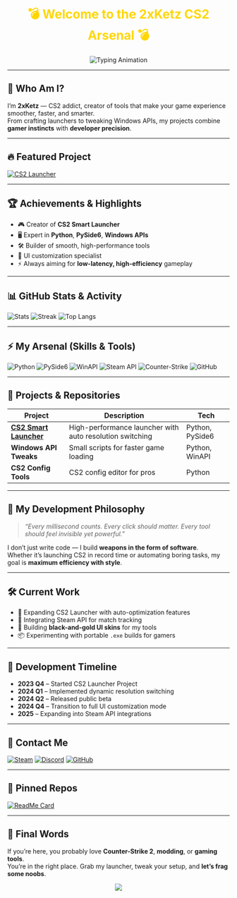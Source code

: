 <!-- HEADER -->
<h1 align="center" style="color: #FFD700; font-weight: bold;">💣 Welcome to the 2xKetz CS2 Arsenal 💣</h1>
<p align="center">
  <img src="https://readme-typing-svg.demolab.com?font=Orbitron&size=28&duration=4000&pause=1000&color=FFD700&center=true&vCenter=true&width=800&lines=Counter-Strike+2+Developer;CS2+Launcher+Creator;Python+%26+Windows+Tool+Developer;Competitive+Gamer;Pro+UI+Customizer" alt="Typing Animation">
</p>

---

## 🎯 Who Am I?
I’m **2xKetz** — CS2 addict, creator of tools that make your game experience smoother, faster, and smarter.  
From crafting launchers to tweaking Windows APIs, my projects combine **gamer instincts** with **developer precision**.

---

## 🔥 Featured Project
[![CS2 Launcher](https://img.shields.io/badge/CS2%20Launcher-Download-yellow?style=for-the-badge&logo=counter-strike&logoColor=black)](https://github.com/2xKetz/CS2-Launcher/releases/latest/download/CS2_Launcher.exe)

---

## 🏆 Achievements & Highlights
- 🎮 Creator of **CS2 Smart Launcher**
- 🖥 Expert in **Python**, **PySide6**, **Windows APIs**
- 🛠 Builder of smooth, high-performance tools
- 🎨 UI customization specialist
- ⚡ Always aiming for **low-latency, high-efficiency** gameplay

---

## 📊 GitHub Stats & Activity
![Stats](https://github-readme-stats.vercel.app/api?username=2xKetz&show_icons=true&theme=tokyonight&title_color=FFD700&icon_color=FFD700&text_color=FFFFFF&bg_color=0D1117)
![Streak](https://github-readme-streak-stats.herokuapp.com/?user=2xKetz&theme=tokyonight&fire=FFD700&ring=FFD700&currStreakLabel=FFD700)
![Top Langs](https://github-readme-stats.vercel.app/api/top-langs/?username=2xKetz&layout=compact&theme=tokyonight&title_color=FFD700&text_color=FFFFFF&bg_color=0D1117)

---

## ⚡ My Arsenal (Skills & Tools)
![Python](https://img.shields.io/badge/Python-FFD43B?style=for-the-badge&logo=python&logoColor=306998)
![PySide6](https://img.shields.io/badge/PySide6-41CD52?style=for-the-badge&logo=qt&logoColor=white)
![WinAPI](https://img.shields.io/badge/WinAPI-0078D6?style=for-the-badge&logo=windows&logoColor=white)
![Steam API](https://img.shields.io/badge/Steam%20API-000000?style=for-the-badge&logo=steam&logoColor=white)
![Counter-Strike](https://img.shields.io/badge/Counter--Strike-FFD700?style=for-the-badge&logo=counter-strike&logoColor=black)
![GitHub](https://img.shields.io/badge/GitHub-181717?style=for-the-badge&logo=github&logoColor=white)

---

## 📂 Projects & Repositories
| Project | Description | Tech |
|---------|-------------|------|
| **[CS2 Smart Launcher](https://github.com/2xKetz/CS2-Launcher)** | High-performance launcher with auto resolution switching | Python, PySide6 |
| **Windows API Tweaks** | Small scripts for faster game loading | Python, WinAPI |
| **CS2 Config Tools** | CS2 config editor for pros | Python |

---

## 🎯 My Development Philosophy
> *“Every millisecond counts. Every click should matter. Every tool should feel invisible yet powerful.”*

I don’t just write code — I build **weapons in the form of software**.  
Whether it’s launching CS2 in record time or automating boring tasks, my goal is **maximum efficiency with style**.

---

## 🛠 Current Work
- 🚀 Expanding CS2 Launcher with auto-optimization features
- 🎯 Integrating Steam API for match tracking
- 🖤 Building **black-and-gold UI skins** for my tools
- 📦 Experimenting with portable `.exe` builds for gamers

---

## 📅 Development Timeline
- **2023 Q4** – Started CS2 Launcher Project
- **2024 Q1** – Implemented dynamic resolution switching
- **2024 Q2** – Released public beta
- **2024 Q4** – Transition to full UI customization mode
- **2025** – Expanding into Steam API integrations

---

## 💬 Contact Me
[![Steam](https://img.shields.io/badge/Steam-2xKetz-000000?style=for-the-badge&logo=steam&logoColor=white)](https://steamcommunity.com/id/YOURSTEAMID)
[![Discord](https://img.shields.io/badge/Discord-2xKetz-5865F2?style=for-the-badge&logo=discord&logoColor=white)](https://discord.gg/YOURDISCORD)
[![GitHub](https://img.shields.io/badge/GitHub-2xKetz-181717?style=for-the-badge&logo=github&logoColor=white)](https://github.com/2xKetz)

---

## 📌 Pinned Repos
[![ReadMe Card](https://github-readme-stats.vercel.app/api/pin/?username=2xKetz&repo=CS2-Launcher&theme=tokyonight&title_color=FFD700&icon_color=FFD700&bg_color=0D1117)](https://github.com/2xKetz/CS2-Launcher)

---

## 🚀 Final Words
If you’re here, you probably love **Counter-Strike 2**, **modding**, or **gaming tools**.  
You’re in the right place. Grab my launcher, tweak your setup, and **let’s frag some noobs**.

<p align="center">
  <a href="https://github.com/2xKetz/CS2-Launcher/releases/latest/download/CS2_Launcher.exe">
    <img src="https://img.shields.io/badge/Download-CS2%20Launcher-FFD700?style=for-the-badge&logo=counter-strike&logoColor=black">
  </a>
</p>
